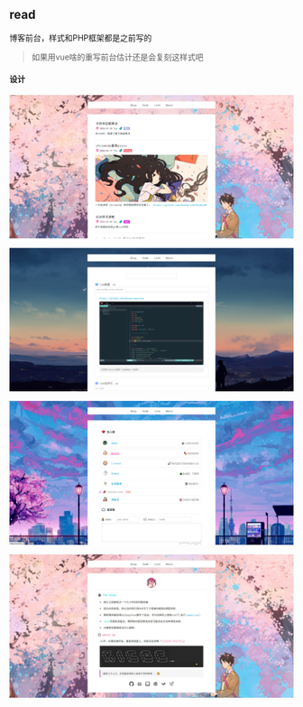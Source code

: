 ## read

博客前台，样式和PHP框架都是之前写的

> 如果用vue啥的重写前台估计还是会复刻这样式吧

#### 设计

![](https://raw.githubusercontent.com/moonprism/cdn/master/image/f-1.png)

![](https://raw.githubusercontent.com/moonprism/cdn/master/image/f-2.png)

![](https://raw.githubusercontent.com/moonprism/cdn/master/image/f-3.png)

![](https://raw.githubusercontent.com/moonprism/cdn/master/image/f-4.png)
